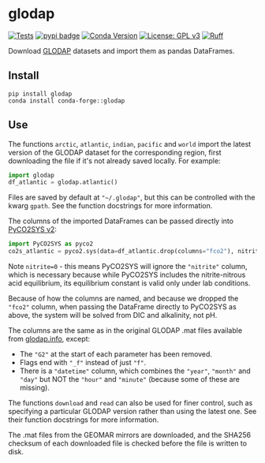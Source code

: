 # glodap

[![Tests](https://github.com/mvdh7/glodap/actions/workflows/tests.yml/badge.svg?branch=main)](https://github.com/mvdh7/glodap/actions)
[![pypi badge](https://img.shields.io/pypi/v/glodap.svg?style=popout)](https://pypi.org/project/glodap/)
[![Conda Version](https://img.shields.io/conda/vn/conda-forge/glodap.svg)](https://anaconda.org/conda-forge/glodap)
[![License: GPL v3](https://img.shields.io/badge/License-GPLv3-blue.svg)](https://www.gnu.org/licenses/gpl-3.0)
[![Ruff](https://img.shields.io/endpoint?url=https://raw.githubusercontent.com/astral-sh/ruff/main/assets/badge/v2.json)](https://github.com/astral-sh/ruff)

Download [GLODAP](https://glodap.info) datasets and import them as pandas DataFrames.

## Install

    pip install glodap
    conda install conda-forge::glodap

## Use

The functions `arctic`, `atlantic`, `indian`, `pacific` and `world` import the latest version of the GLODAP dataset for the corresponding region, first downloading the file if it's not already saved locally.  For example:

```python
import glodap
df_atlantic = glodap.atlantic()
```

Files are saved by default at `"~/.glodap"`, but this can be controlled with the
kwarg `gpath`.  See the function docstrings for more information.

The columns of the imported DataFrames can be passed
directly into [PyCO2SYS v2](https://mvdh.xyz/PyCO2SYS):

```python
import PyCO2SYS as pyco2
co2s_atlantic = pyco2.sys(data=df_atlantic.drop(columns="fco2"), nitrite=0)
```

Note `nitrite=0` - this means PyCO2SYS will ignore the `"nitrite"` column,
which is necessary because while PyCO2SYS includes the nitrite-nitrous acid
equilibrium, its equilibrium constant is valid only under lab conditions.

Because of how the columns are named, and because we dropped the `"fco2"` column, when passing the DataFrame directly to
PyCO2SYS as above, the system will be solved from DIC and alkalinity, not pH.

The columns are the same as in the original GLODAP .mat files available from [glodap.info](https://glodap.info), except:
  * The `"G2"` at the start of each parameter has been removed.
  * Flags end with `"_f"` instead of just `"f"`.
  * There is a `"datetime"` column, which combines the `"year"`, `"month"` and `"day"` but NOT the `"hour"` and `"minute"` (because some of these are missing).

The functions `download` and `read` can also be used for finer control, such as
specifying a particular GLODAP version rather than using the latest one.  See
their function docstrings for more information.

The .mat files from the GEOMAR mirrors are downloaded, and the SHA256 checksum
of each downloaded file is checked before the file is written to disk.
